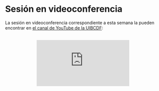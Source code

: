 # Sesión en videoconferencia

La sesión en videoconferencia correspondiente a esta semana la pueden encontrar en [el canal de
YouTube de la UIBCDF](https://www.youtube.com/@uibcdf):

<br>

<div align="center">
<iframe class="video-container" id="player" type="text/html"
src="https://www.youtube.com/embed/drBJaqA4kDw?enablejsapi=1&origin=https://www.uibcdf.org"
frameborder="0">
</iframe>
</div>

<br>

